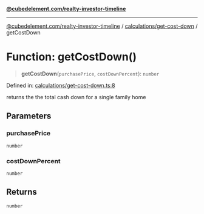 [**@cubedelement.com/realty-investor-timeline**](../../../index.md)

---

[@cubedelement.com/realty-investor-timeline](../../../modules.md) / [calculations/get-cost-down](../index.md) / getCostDown

# Function: getCostDown()

> **getCostDown**(`purchasePrice`, `costDownPercent`): `number`

Defined in: [calculations/get-cost-down.ts:8](https://github.com/kvernon/realty-investor-timeline/blob/806c805529d356deb12c125749ddea89a26850dd/src/calculations/get-cost-down.ts#L8)

returns the the total cash down for a single family home

## Parameters

### purchasePrice

`number`

### costDownPercent

`number`

## Returns

`number`
